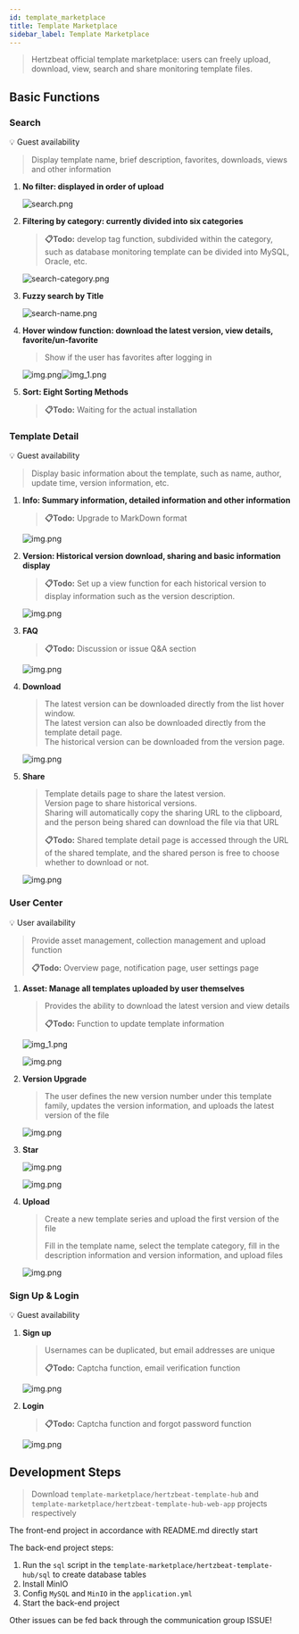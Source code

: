 ```yaml
---
id: template_marketplace
title: Template Marketplace
sidebar_label: Template Marketplace
---
```


> Hertzbeat official template marketplace: users can freely upload, download, view, search and share monitoring template files.

## Basic Functions

### Search

💡 Guest availability

> Display template name, brief description, favorites, downloads, views and other information

1. **No filter: displayed in order of upload**

   ![search.png](template-marketplace-img/search.png)

2. **Filtering by category: currently divided into six categories**

   > **📋Todo:** develop tag function, subdivided within the category, such as database monitoring template can be divided into MySQL, Oracle, etc.

   ![search-category.png](template-marketplace-img/search-category.png)

3. **Fuzzy search by Title**

   ![search-name.png](template-marketplace-img/search-name.png)

4. **Hover window function: download the latest version, view details, favorite/un-favorite**

   > Show if the user has favorites after logging in

   ![img.png](template-marketplace-img/hover-window-guest.png)![img_1.png](template-marketplace-img/hover-window-user.png)

5. **Sort: Eight Sorting Methods**

   > **📋Todo:** Waiting for the actual installation

### Template Detail

💡 Guest availability

   > Display basic information about the template, such as name, author, update time, version information, etc.

1. **Info: Summary information, detailed information and other information**

   > **📋Todo:** Upgrade to MarkDown format

   ![img.png](template-marketplace-img/detail-info.png)

2. **Version: Historical version download, sharing and basic information display**

   > **📋Todo:** Set up a view function for each historical version to display information such as the version description.

   ![img.png](template-marketplace-img/detail-version.png)

3. **FAQ**

   > **📋Todo:** Discussion or issue Q&A section

   ![img.png](template-marketplace-img/detail-faq.png)

4. **Download**

   > The latest version can be downloaded directly from the list hover window.  
   > The latest version can also be downloaded directly from the template detail page.  
   > The historical version can be downloaded from the version page.  

   ![img.png](template-marketplace-img/download.png)

5. **Share**

   > Template details page to share the latest version.  
   > Version page to share historical versions.  
   > Sharing will automatically copy the sharing URL to the clipboard, and the person being shared can download the file via that URL  
   > 
   > **📋Todo:** Shared template detail page is accessed through the URL of the shared template, and the shared person is free to choose whether to download or not.

   ![img.png](template-marketplace-img/share.png)

### User Center

💡 User availability

   > Provide asset management, collection management and upload function  
> 
   > **📋Todo:** Overview page, notification page, user settings page

1. **Asset: Manage all templates uploaded by user themselves**

   > Provides the ability to download the latest version and view details  
   >
   > **📋Todo:** Function to update template information

   ![img_1.png](template-marketplace-img/user-center-asset.png)

   ![img.png](template-marketplace-img/asset-detail.png)

2. **Version Upgrade**

   > The user defines the new version number under this template family, updates the version information, and uploads the latest version of the file

   ![img.png](template-marketplace-img/asset-upgrade.png)

3. **Star**

   ![img.png](template-marketplace-img/user-center-star.png)

   ![img.png](template-marketplace-img/user-center-star-detail.png)

4. **Upload**

   > Create a new template series and upload the first version of the file  
   > 
   > Fill in the template name, select the template category, fill in the description information and version information, and upload files

   ![img.png](template-marketplace-img/user-center-upload.png)

### Sign Up & Login

💡 Guest availability

1. **Sign up**

   > Usernames can be duplicated, but email addresses are unique  
   > 
   > **📋Todo:** Captcha function, email verification function

   ![img.png](template-marketplace-img/sign-up.png)

2. **Login**

   > **📋Todo:** Captcha function and forgot password function

   ![img.png](template-marketplace-img/email-login.png)

## Development Steps

   > Download `template-marketplace/hertzbeat-template-hub` and `template-marketplace/hertzbeat-template-hub-web-app` projects respectively

   The front-end project in accordance with README.md directly start

   The back-end project steps:

   1. Run the `sql` script in the `template-marketplace/hertzbeat-template-hub/sql` to create database tables
   2. Install MinIO
   3. Config `MySQL` and `MinIO` in the `application.yml`
   4. Start the back-end project

Other issues can be fed back through the communication group ISSUE!
